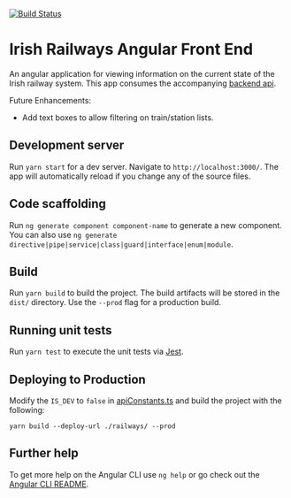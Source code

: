 [![Build Status](https://dev.azure.com/johnshrader/irish-railways-front-end/_apis/build/status/jpshrader.irish-railways-front-end?branchName=main)](https://dev.azure.com/johnshrader/irish-railways-front-end/_build/latest?definitionId=2&branchName=main)

# Irish Railways Angular Front End
An angular application for viewing information on the current state of the Irish railway system. This app consumes the accompanying [backend api](https://github.com/jpshrader/irish-railways-api).

Future Enhancements:
 * Add text boxes to allow filtering on train/station lists.

## Development server

Run `yarn start` for a dev server. Navigate to `http://localhost:3000/`. The app will automatically reload if you change any of the source files.

## Code scaffolding

Run `ng generate component component-name` to generate a new component. You can also use `ng generate directive|pipe|service|class|guard|interface|enum|module`.

## Build

Run `yarn build` to build the project. The build artifacts will be stored in the `dist/` directory. Use the `--prod` flag for a production build.

## Running unit tests

Run `yarn test` to execute the unit tests via [Jest](https://jestjs.io/en/).

## Deploying to Production

Modify the `IS_DEV` to `false` in [apiConstants.ts](https://github.com/jpshrader/irish-railways-front-end/blob/main/src/app/services/common/apiConstants.ts) and build the project with the following:

`yarn build --deploy-url ./railways/ --prod`

## Further help

To get more help on the Angular CLI use `ng help` or go check out the [Angular CLI README](https://github.com/angular/angular-cli/blob/master/README.md).
